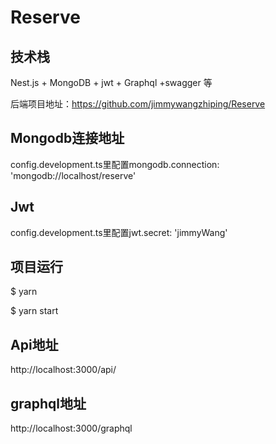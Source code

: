 # Reserve

## 技术栈

Nest.js + MongoDB + jwt + Graphql +swagger 等

后端项目地址：https://github.com/jimmywangzhiping/Reserve

## Mongodb连接地址
config.development.ts里配置mongodb.connection: 'mongodb://localhost/reserve'

## Jwt
config.development.ts里配置jwt.secret: 'jimmyWang'

## 项目运行
$ yarn

$ yarn start

## Api地址
http://localhost:3000/api/

## graphql地址
http://localhost:3000/graphql
